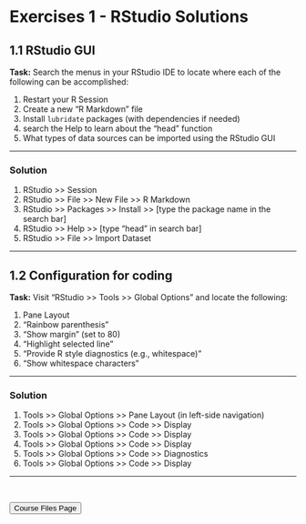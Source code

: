Exercises 1 - RStudio Solutions
================

## 1.1 RStudio GUI

**Task:** Search the menus in your RStudio IDE to locate where each of
the following can be accomplished:

1.  Restart your R Session
2.  Create a new “R Markdown” file
3.  Install `lubridate` packages (with dependencies if needed)
4.  search the Help to learn about the “head” function
5.  What types of data sources can be imported using the RStudio GUI

<hr>

### Solution

1.  RStudio &gt;&gt; Session
2.  RStudio &gt;&gt; File &gt;&gt; New File &gt;&gt; R Markdown
3.  RStudio &gt;&gt; Packages &gt;&gt; Install &gt;&gt; \[type the
    package name in the search bar\]
4.  RStudio &gt;&gt; Help &gt;&gt; \[type “head” in search bar\]
5.  RStudio &gt;&gt; File &gt;&gt; Import Dataset

<hr>

## 1.2 Configuration for coding

**Task:** Visit “RStudio &gt;&gt; Tools &gt;&gt; Global Options” and
locate the following:

1.  Pane Layout
2.  “Rainbow parenthesis”
3.  “Show margin” (set to 80)
4.  “Highlight selected line”
5.  “Provide R style diagnostics (e.g., whitespace)”
6.  “Show whitespace characters”

<hr>

### Solution

1.  Tools &gt;&gt; Global Options &gt;&gt; Pane Layout (in left-side
    navigation)
2.  Tools &gt;&gt; Global Options &gt;&gt; Code &gt;&gt; Display
3.  Tools &gt;&gt; Global Options &gt;&gt; Code &gt;&gt; Display
4.  Tools &gt;&gt; Global Options &gt;&gt; Code &gt;&gt; Display
5.  Tools &gt;&gt; Global Options &gt;&gt; Code &gt;&gt; Diagnostics
6.  Tools &gt;&gt; Global Options &gt;&gt; Code &gt;&gt; Display

<hr>

<br>

<a href = "https://jbpost2.github.io/Basics-of-R-for-Data-Science-and-Statistics/CourseFiles.html"><button type="button">Course
Files Page</button></a>

